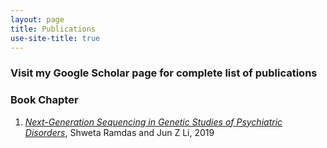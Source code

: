 ```yaml
---
layout: page
title: Publications
use-site-title: true
---
```


### Visit my Google Scholar page for complete list of publications


### Book Chapter
1. <a href="https://oxfordmedicine.com/view/10.1093/med/9780190221973.001.0001/med-9780190221973-chapter-15">*Next-Generation Sequencing in Genetic Studies of Psychiatric Disorders*</a>, Shweta Ramdas and Jun Z Li, 2019

